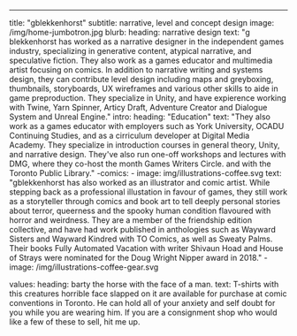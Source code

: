 ---
title: "gblekkenhorst"
subtitle: narrative, level and concept design
image: /img/home-jumbotron.jpg
blurb:
    heading: narrative design
    text: "g blekkenhorst has worked as a narrative designer in the independent games industry, specializing in generative content, atypical narrative, and speculative fiction. They also work as a games educator and multimedia artist focusing on comics. In addition to narrative writing and systems design, they can contribute level design including maps and greyboxing, thumbnails, storyboards, UX wireframes and various other skills to aide in game preproduction. They specialize in Unity, and have expierence working with Twine, Yarn Spinner, Articy Draft, Adventure Creator and Dialogue System and Unreal Engine."
intro:
    heading: "Education"
    text: "They also work as a games educator with employers such as York University, OCADU Continuing Studies, and as a cirriculum developer at Digital Media Academy. They specialize in introduction courses in general theory, Unity, and narrative design. They've also run one-off workshops and lectures with DMG, where they co-host the month Games Writers Circle. and with the Toronto Public Library."
-comics:
    - image: img/illustrations-coffee.svg
      text: "gblekkenhorst has also worked as an illustrator and comic artist. While stepping back as a professional illustation in favour of games, they still work as a storyteller through comics and book art to tell deeply personal stories about terror, queerness and the spooky human condition flavoured with horror and weirdness. They are a member of the friendship edition collective, and have had work published in anthologies such as Wayward Sisters and Wayward Kindred with TO Comics, as well as Sweaty Palms. Their books Fully Automated Vacation with writer Shivaun Hoad and House of Strays were nominated for the Doug Wright Nipper award in 2018."
    - image: /img/illustrations-coffee-gear.svg

values:
  heading: barty the horse with the face of a man.
    text: T-shirts with this creatures horrible face slapped on it are available for purchase at comic conventions in Toronto. He can hold all of your anxiety and self doubt for you while you  are wearing him. If you are a consignment shop who would like a few of these to sell, hit me up.



